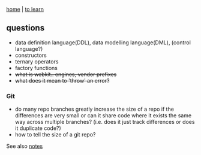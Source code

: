[home](README.md) | [to learn](toLearn.md)

## questions

- data definition language(DDL), data modelling language(DML), (control language?)
- constructors
- ternary operators
- factory functions
- ~~what is webkit.. engines, vendor prefixes~~
- ~~what does it mean to 'throw' an error?~~

### Git
- do many repo branches greatly increase the size of a repo if the differences are very small or can it share code where it exists the same way across multiple branches? (i.e. does it just track differences or does it duplicate code?)
- how to tell the size of a git repo?

See also [notes](notes.md)
